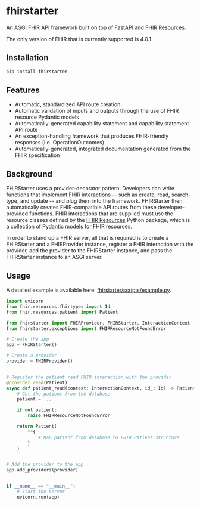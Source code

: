 # fhirstarter

An ASGI FHIR API framework built on top of [FastAPI](https://fastapi.tiangolo.com) and [FHIR Resources](https://pypi.org/project/fhir.resources/).

The only version of FHIR that is currently supported is 4.0.1.

## Installation

```bash
pip install fhirstarter
```

## Features

* Automatic, standardized API route creation
* Automatic validation of inputs and outputs through the use of FHIR resource Pydantic models
* Automatically-generated capability statement and capability statement API route
* An exception-handling framework that produces FHIR-friendly responses (i.e. OperationOutcomes)
* Automatically-generated, integrated documentation generated from the FHIR specification

## Background

FHIRStarter uses a provider-decorator pattern. Developers can write functions that implement FHIR
interactions -- such as create, read, search-type, and update -- and plug them into the framework.
FHIRStarter then automatically creates FHIR-compatible API routes from these developer-provided
functions. FHIR interactions that are supplied must use the resource classes defined by the
[FHIR Resources](https://pypi.org/project/fhir.resources/) Python package, which is a collection of
Pydantic models for FHIR resources.

In order to stand up a FHIR server, all that is required is to create a FHIRStarter and a
FHIRProvider instance, register a FHIR interaction with the provider, add the provider to the
FHIRStarter instance, and pass the FHIRStarter instance to an ASGI server.

## Usage

A detailed example is available here: 
[fhirstarter/scripts/example.py](fhirstarter/scripts/example.py).

```python
import uvicorn
from fhir.resources.fhirtypes import Id
from fhir.resources.patient import Patient

from fhirstarter import FHIRProvider, FHIRStarter, InteractionContext
from fhirstarter.exceptions import FHIRResourceNotFoundError

# Create the app
app = FHIRStarter()

# Create a provider
provider = FHIRProvider()


# Register the patient read FHIR interaction with the provider
@provider.read(Patient)
async def patient_read(context: InteractionContext, id_: Id) -> Patient:
    # Get the patient from the database
    patient = ...

    if not patient:
        raise FHIRResourceNotFoundError

    return Patient(
        **{
            # Map patient from database to FHIR Patient structure
        }
    )


# Add the provider to the app
app.add_providers(provider)


if __name__ == "__main__":
    # Start the server
    uvicorn.run(app)
```
